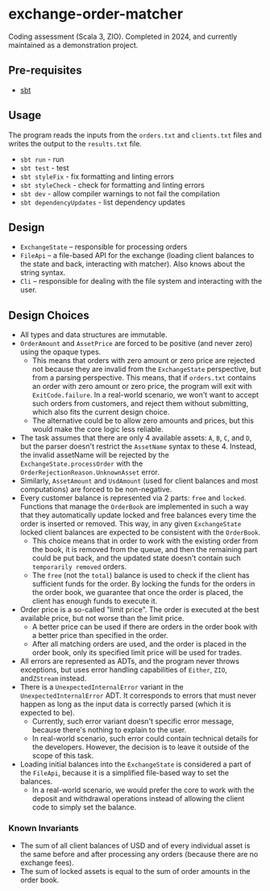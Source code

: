 # exchange-order-matcher

Coding assessment (Scala 3, ZIO).
Completed in 2024, and currently maintained as a demonstration project.

## Pre-requisites

- [sbt](https://www.scala-sbt.org/)

## Usage

The program reads the inputs from the `orders.txt` and `clients.txt` files and writes the output to the `results.txt` file.

- `sbt run` - run
- `sbt test` - test
- `sbt styleFix` - fix formatting and linting errors
- `sbt styleCheck` - check for formatting and linting errors
- `sbt dev` - allow compiler warnings to not fail the compilation
- `sbt dependencyUpdates` - list dependency updates

## Design

- `ExchangeState` – responsible for processing orders
- `FileApi` – a file-based API for the exchange
  (loading client balances to the state and back, interacting with matcher). Also knows about the string syntax.
- `Cli` – responsible for dealing with the file system and interacting with the user.

## Design Choices

- All types and data structures are immutable.
- `OrderAmount` and `AssetPrice` are forced to be positive (and never zero) using the opaque types.
  - This means that orders with zero amount or zero price are rejected not because they are invalid from the `ExchangeState` perspective, but from a parsing perspective. This means, that if `orders.txt` contains an order with zero amount or zero price, the program will exit with `ExitCode.failure`. In a real-world scenario, we won't want to accept such orders from customers, and reject them without submitting, which also fits the current design choice.
  - The alternative could be to allow zero amounts and prices, but this would make the core logic less reliable.
- The task assumes that there are only 4 available assets: `A`, `B`, `C`, and `D`, but the parser doesn't restrict the `AssetName` syntax to these 4. Instead, the invalid assetName will be rejected by the `ExchangeState.processOrder` with the `OrderRejectionReason.UnknownAsset` error.
- Similarly, `AssetAmount` and `UsdAmount` (used for client balances and most computations) are forced to be non-negative.
- Every customer balance is represented via 2 parts: `free` and `locked`. Functions that manage the `OrderBook` are implemented in such a way that they automatically update locked and free balances every time the order is inserted or removed. This way, in any given `ExchangeState` locked client balances are expected to be consistent with the `OrderBook`.
  - This choice means that in order to work with the existing order from the book, it is removed from the queue, and then the remaining part could be put back, and the updated state doesn't contain such `temporarily removed` orders.
  - The `free` (not the `total`) balance is used to check if the client has sufficient funds for the order. By locking the funds for the orders in the order book, we guarantee that once the order is placed, the client has enough funds to execute it.
- Order price is a so-called "limit price". The order is executed at the best available price, but not worse than the limit price.
  - A better price can be used if there are orders in the order book with a better price than specified in the order.
  - After all matching orders are used, and the order is placed in the order book, only its specified limit price will be used for trades.
- All errors are represented as ADTs, and the program never throws exceptions, but uses error handling capabilities of `Either`, `ZIO`, and`ZStream` instead.
- There is a `UnexpectedInternalError` variant in the `UnexpectedInternalError` ADT. It corresponds to errors that must never happen as long as the input data is correctly parsed (which it is expected to be).
  - Currently, such error variant doesn't specific error message, because there's nothing to explain to the user. 
  - In real-world scenario, such error could contain technical details for the developers. However, the decision is to leave it outside of the scope of this task.
- Loading initial balances into the `ExchangeState` is considered a part of the `FileApi`, because it is a simplified file-based way to set the balances.
  - In a real-world scenario, we would prefer the core to work with the deposit and withdrawal operations instead of allowing the client code to simply set the balance.

### Known Invariants

- The sum of all client balances of USD and of every individual asset is the same before and after processing any orders (because there are no exchange fees).
- The sum of locked assets is equal to the sum of order amounts in the order book.
